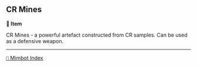 ## CR Mines

**📜 Item**

CR Mines - a powerful artefact constructed from CR samples. Can be used as a defensive weapon.

<!---
keywords: corrupted, battle
aliases:
-->
----------
[`📑` Mimbot Index](</index.md#8360>)